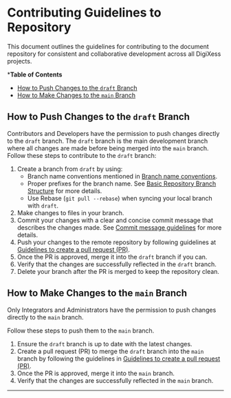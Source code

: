 # Contributing Guidelines to Repository

This document outlines the guidelines for contributing to the document repository for consistent and collaborative development across all DigiXess projects.

***Table of Contents**
- [How to Push Changes to the `draft` Branch](#how-to-push-changes-to-the-draft-branch)
- [How to Make Changes to the `main` Branch](#how-to-make-changes-to-the-main-branch)

## How to Push Changes to the `draft` Branch

Contributors and Developers have the permission to push changes directly to the `draft` branch. The `draft` branch is the main development branch where all changes are made before being merged into the `main` branch. Follow these steps to contribute to the `draft` branch:

1. Create a branch from `draft` by using:
   - Branch name conventions mentioned in [Branch name conventions](/common/branch-naming-rules.md). 
   - Proper prefixes for the branch name. See [Basic Repository Branch Structure](/document/basic-repo-branch-structure.md) for more details.
   - Use Rebase (`git pull --rebase`) when syncing your local branch with `draft`.
1. Make changes to files in your branch.
1. Commit your changes with a clear and concise commit message that describes the changes made. See [Commit message guidelines](/document/commit-message-guidelines.md) for more details.
1. Push your changes to the remote repository by following guidelines at [Guidelines to create a pull request (PR)][pr-guidelines].
1. Once the PR is approved, merge it into the `draft` branch if you can.
1. Verify that the changes are successfully reflected in the `draft` branch.
1. Delete your branch after the PR is merged to keep the repository clean.

## How to Make Changes to the `main` Branch

Only Integrators and Administrators have the permission to push changes directly to the `main` branch.

Follow these steps to push them to the `main` branch.

1. Ensure the `draft` branch is up to date with the latest changes.
1. Create a pull request (PR) to merge the `draft` branch into the `main` branch by following the guidelines in [Guidelines to create a pull request (PR)][pr-guidelines].
1. Once the PR is approved, merge it into the `main` branch.
1. Verify that the changes are successfully reflected in the `main` branch.

---

[pr-guidelines]: /common/guidelines-to-create-pull-request.md "Guidelines to create a pull request (PR)"









